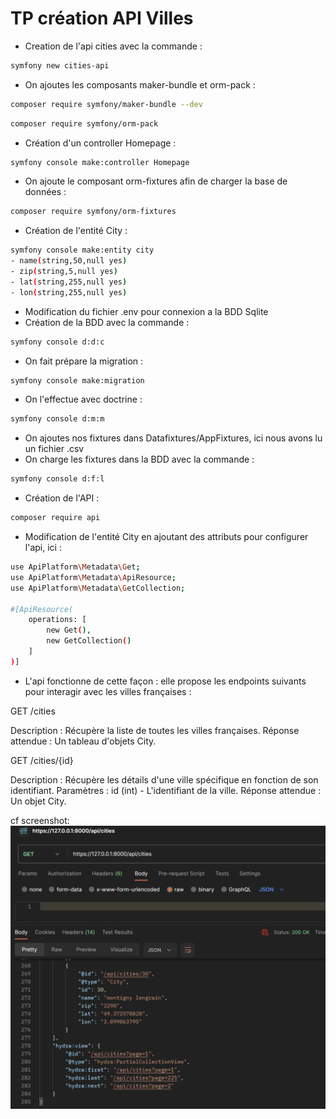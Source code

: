 # TP création API Villes

- Creation de l'api cities avec la commande : 
```bash
symfony new cities-api
```
- On ajoutes les composants maker-bundle et orm-pack :
```bash
composer require symfony/maker-bundle --dev
```
```bash
composer require symfony/orm-pack
```
- Création d'un controller Homepage :
```bash
symfony console make:controller Homepage
```
- On ajoute le composant orm-fixtures afin de charger la base de données  :
```bash
composer require symfony/orm-fixtures
```
- Création de l'entité City :
```bash
symfony console make:entity city
- name(string,50,null yes)
- zip(string,5,null yes)
- lat(string,255,null yes)
- lon(string,255,null yes)
```
- Modification du fichier .env pour connexion a la BDD Sqlite
- Création de la BDD avec la commande :
```bash
symfony console d:d:c
```
- On fait prépare la migration :
```bash
symfony console make:migration
```
- On l'effectue avec doctrine :
```bash
symfony console d:m:m
```
- On ajoutes nos fixtures dans Datafixtures/AppFixtures, ici nous avons lu un fichier .csv 
- On charge les fixtures dans la BDD avec la commande :
```bash
symfony console d:f:l
```
- Création de l'API :
```bash
composer require api
```
- Modification de l'entité City en ajoutant des attributs  pour configurer l'api, ici :
```bash
use ApiPlatform\Metadata\Get;
use ApiPlatform\Metadata\ApiResource;
use ApiPlatform\Metadata\GetCollection;

#[ApiResource(
    operations: [
        new Get(),
        new GetCollection()
    ]
)]
```

- L'api fonctionne de cette façon : 
elle propose les endpoints suivants pour interagir avec les villes françaises :

GET /cities

Description : Récupère la liste de toutes les villes françaises.
Réponse attendue : Un tableau d'objets City.

GET /cities/{id}

Description : Récupère les détails d'une ville spécifique en fonction de son identifiant.
Paramètres : id (int) - L'identifiant de la ville.
Réponse attendue : Un objet City.

cf screenshot:
![Alt text](image.png)


